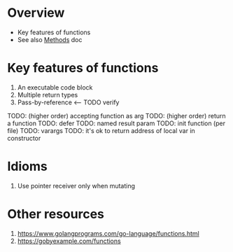 # Overview
- Key features of functions
- See also [Methods](./methods.md) doc


# Key features of functions
1. An executable code block
1. Multiple return types
1. Pass-by-reference  <-- TODO verify

TODO: (higher order) accepting function as arg
TODO: (higher order) return a function
TODO: defer
TODO: named result param
TODO: init function (per file)
TODO: varargs
TODO: it's ok to return address of local var in constructor


# Idioms
1. Use pointer receiver only when mutating


# Other resources
1. https://www.golangprograms.com/go-language/functions.html
1. https://gobyexample.com/functions
